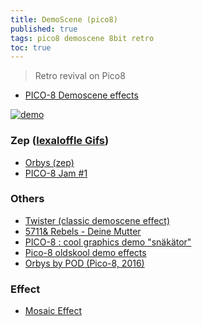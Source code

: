 ```yaml
---
title: DemoScene (pico8)
published: true
tags: pico8 demoscene 8bit retro
toc: true
---
```

> Retro revival on Pico8

- [PICO-8 Demoscene effects](https://www.lexaloffle.com/bbs/?tid=3902)

[![demo](https://www.lexaloffle.com/media/85395/67_rings_15.gif)](https://www.lexaloffle.com/bbs/superblog.php?cat=1&mode=gifs&beforewhen=2025-06-22%2023:59:19&postcarts=0)

### Zep ([lexaloffle Gifs](https://www.lexaloffle.com/bbs/superblog.php?mode=gifs&cat=1))
- [Orbys (zep)](https://www.lexaloffle.com/bbs/?tid=37948)
- [PICO-8 Jam #1](https://www.lexaloffle.com/bbs/?tid=2769)

### Others
- [Twister (classic demoscene effect)](https://www.lexaloffle.com/bbs/?tid=3050)
- [5711& Rebels - Deine Mutter](https://www.youtube.com/watch?v=nkSAimtd6-w&list=PLLe5RNUqyEWj1ty_O3wCkfJU05cq1Zfie)
- [PICO-8 : cool graphics demo "snäkätor"](https://www.youtube.com/watch?v=WeFROY9BTFM)
- [Pico-8 oldskool demo effects](https://www.youtube.com/watch?v=qMnT-DwQkok)
- [Orbys by POD (Pico-8, 2016)](https://www.youtube.com/watch?v=QTvnYkmtleI)

### Effect
- [Mosaic Effect](https://www.lexaloffle.com/bbs/?tid=49553)
